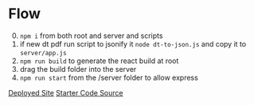 # Flow #

0) `npm i` from both root and server and scripts
1) if new dt pdf run script to jsonify it `node dt-to-json.js` and copy it to `server/app.js`
2) `npm run build` to generate the react build at root
3) drag the build folder into the server
4) `npm run start` from the /server folder to allow express

[Deployed Site](https://dt-today.onrender.com/)
[Starter Code Source](https://www.youtube.com/watch?v=4pUBO31nkpk)